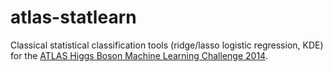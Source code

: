 # atlas-statlearn

Classical statistical classification tools (ridge/lasso logistic regression, KDE) for the [ATLAS Higgs Boson Machine Learning Challenge 2014](https://opendata.cern.ch/record/328).
